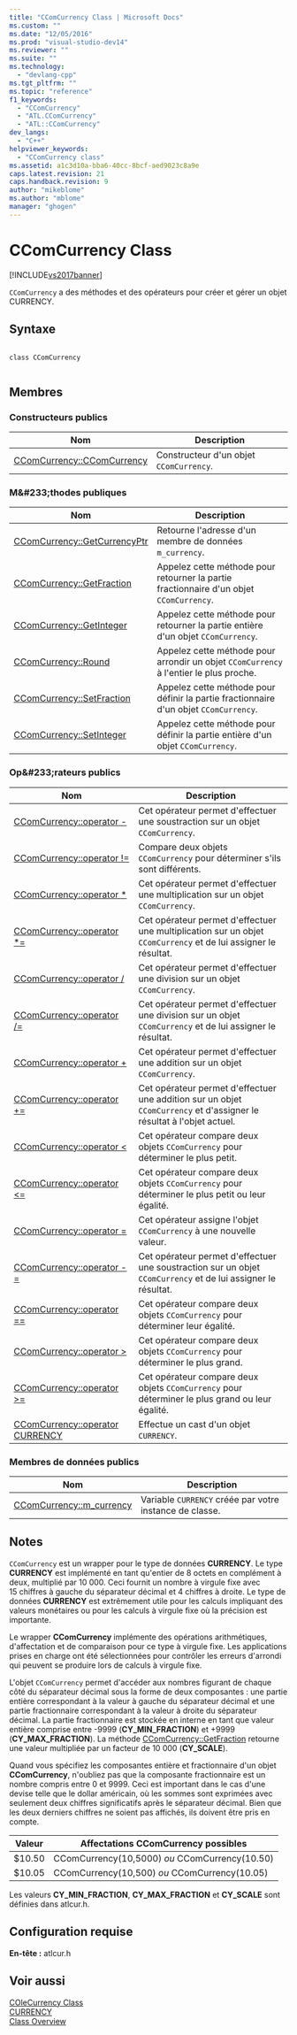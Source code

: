 ```yaml
---
title: "CComCurrency Class | Microsoft Docs"
ms.custom: ""
ms.date: "12/05/2016"
ms.prod: "visual-studio-dev14"
ms.reviewer: ""
ms.suite: ""
ms.technology: 
  - "devlang-cpp"
ms.tgt_pltfrm: ""
ms.topic: "reference"
f1_keywords: 
  - "CComCurrency"
  - "ATL.CComCurrency"
  - "ATL::CComCurrency"
dev_langs: 
  - "C++"
helpviewer_keywords: 
  - "CComCurrency class"
ms.assetid: a1c3d10a-bba6-40cc-8bcf-aed9023c8a9e
caps.latest.revision: 21
caps.handback.revision: 9
author: "mikeblome"
ms.author: "mblome"
manager: "ghogen"
---
```

# CComCurrency Class
[!INCLUDE[vs2017banner](../../assembler/inline/includes/vs2017banner.md)]

`CComCurrency` a des méthodes et des opérateurs pour créer et gérer un objet CURRENCY.  
  
## Syntaxe  
  
```  
  
class CComCurrency  
  
```  
  
## Membres  
  
### Constructeurs publics  
  
|Nom|Description|  
|---------|-----------------|  
|[CComCurrency::CComCurrency](../Topic/CComCurrency::CComCurrency.md)|Constructeur d'un objet `CComCurrency`.|  
  
### M&\#233;thodes publiques  
  
|Nom|Description|  
|---------|-----------------|  
|[CComCurrency::GetCurrencyPtr](../Topic/CComCurrency::GetCurrencyPtr.md)|Retourne l'adresse d'un membre de données `m_currency`.|  
|[CComCurrency::GetFraction](../Topic/CComCurrency::GetFraction.md)|Appelez cette méthode pour retourner la partie fractionnaire d'un objet `CComCurrency`.|  
|[CComCurrency::GetInteger](../Topic/CComCurrency::GetInteger.md)|Appelez cette méthode pour retourner la partie entière d'un objet `CComCurrency`.|  
|[CComCurrency::Round](../Topic/CComCurrency::Round.md)|Appelez cette méthode pour arrondir un objet `CComCurrency` à l'entier le plus proche.|  
|[CComCurrency::SetFraction](../Topic/CComCurrency::SetFraction.md)|Appelez cette méthode pour définir la partie fractionnaire d'un objet `CComCurrency`.|  
|[CComCurrency::SetInteger](../Topic/CComCurrency::SetInteger.md)|Appelez cette méthode pour définir la partie entière d'un objet `CComCurrency`.|  
  
### Op&\#233;rateurs publics  
  
|Nom|Description|  
|---------|-----------------|  
|[CComCurrency::operator \-](../Topic/CComCurrency::operator%20-2.md)|Cet opérateur permet d'effectuer une soustraction sur un objet `CComCurrency`.|  
|[CComCurrency::operator \!\=](../Topic/CComCurrency::operator%20!=.md)|Compare deux objets `CComCurrency` pour déterminer s'ils sont différents.|  
|[CComCurrency::operator \*](../Topic/CComCurrency::operator%20*.md)|Cet opérateur permet d'effectuer une multiplication sur un objet `CComCurrency`.|  
|[CComCurrency::operator \*\=](../Topic/CComCurrency::operator%20*=.md)|Cet opérateur permet d'effectuer une multiplication sur un objet `CComCurrency` et de lui assigner le résultat.|  
|[CComCurrency::operator \/](../Topic/CComCurrency::operator%20-1.md)|Cet opérateur permet d'effectuer une division sur un objet `CComCurrency`.|  
|[CComCurrency::operator \/\=](../Topic/CComCurrency::operator%20-=2.md)|Cet opérateur permet d'effectuer une division sur un objet `CComCurrency` et de lui assigner le résultat.|  
|[CComCurrency::operator \+](../Topic/CComCurrency::operator%20+.md)|Cet opérateur permet d'effectuer une addition sur un objet `CComCurrency`.|  
|[CComCurrency::operator \+\=](../Topic/CComCurrency::operator%20+=.md)|Cet opérateur permet d'effectuer une addition sur un objet `CComCurrency` et d'assigner le résultat à l'objet actuel.|  
|[CComCurrency::operator \<](../Topic/CComCurrency::operator%20%3C.md)|Cet opérateur compare deux objets `CComCurrency` pour déterminer le plus petit.|  
|[CComCurrency::operator \<\=](../Topic/CComCurrency::operator%20%3C=.md)|Cet opérateur compare deux objets `CComCurrency` pour déterminer le plus petit ou leur égalité.|  
|[CComCurrency::operator \=](../Topic/CComCurrency::operator%20=.md)|Cet opérateur assigne l'objet `CComCurrency` à une nouvelle valeur.|  
|[CComCurrency::operator \-\=](../Topic/CComCurrency::operator%20-=1.md)|Cet opérateur permet d'effectuer une soustraction sur un objet `CComCurrency` et de lui assigner le résultat.|  
|[CComCurrency::operator \=\=](../Topic/CComCurrency::operator%20==.md)|Cet opérateur compare deux objets `CComCurrency` pour déterminer leur égalité.|  
|[CComCurrency::operator \>](../Topic/CComCurrency::operator%20%3E.md)|Cet opérateur compare deux objets `CComCurrency` pour déterminer le plus grand.|  
|[CComCurrency::operator \>\=](../Topic/CComCurrency::operator%20%3E=.md)|Cet opérateur compare deux objets `CComCurrency` pour déterminer le plus grand ou leur égalité.|  
|[CComCurrency::operator CURRENCY](../Topic/CComCurrency::operator%20CURRENCY.md)|Effectue un cast d'un objet `CURRENCY`.|  
  
### Membres de données publics  
  
|Nom|Description|  
|---------|-----------------|  
|[CComCurrency::m\_currency](../Topic/CComCurrency::m_currency.md)|Variable `CURRENCY` créée par votre instance de classe.|  
  
## Notes  
 `CComCurrency` est un wrapper pour le type de données **CURRENCY**.  Le type **CURRENCY** est implémenté en tant qu'entier de 8 octets en complément à deux, multiplié par 10 000.  Ceci fournit un nombre à virgule fixe avec 15 chiffres à gauche du séparateur décimal et 4 chiffres à droite.  Le type de données **CURRENCY** est extrêmement utile pour les calculs impliquant des valeurs monétaires ou pour les calculs à virgule fixe où la précision est importante.  
  
 Le wrapper **CComCurrency** implémente des opérations arithmétiques, d'affectation et de comparaison pour ce type à virgule fixe.  Les applications prises en charge ont été sélectionnées pour contrôler les erreurs d'arrondi qui peuvent se produire lors de calculs à virgule fixe.  
  
 L'objet `CComCurrency` permet d'accéder aux nombres figurant de chaque côté du séparateur décimal sous la forme de deux composantes : une partie entière correspondant à la valeur à gauche du séparateur décimal et une partie fractionnaire correspondant à la valeur à droite du séparateur décimal.  La partie fractionnaire est stockée en interne en tant que valeur entière comprise entre \-9999 \(**CY\_MIN\_FRACTION**\) et \+9999 \(**CY\_MAX\_FRACTION**\).  La méthode [CComCurrency::GetFraction](../Topic/CComCurrency::GetFraction.md) retourne une valeur multipliée par un facteur de 10 000 \(**CY\_SCALE**\).  
  
 Quand vous spécifiez les composantes entière et fractionnaire d'un objet **CComCurrency**, n'oubliez pas que la composante fractionnaire est un nombre compris entre 0 et 9999.  Ceci est important dans le cas d'une devise telle que le dollar américain, où les sommes sont exprimées avec seulement deux chiffres significatifs après le séparateur décimal.  Bien que les deux derniers chiffres ne soient pas affichés, ils doivent être pris en compte.  
  
|Valeur|Affectations CComCurrency possibles|  
|------------|-----------------------------------------|  
|$10.50|CComCurrency\(10,5000\) *ou* CComCurrency\(10.50\)|  
|$10.05|CComCurrency\(10,500\) *ou* CComCurrency\(10.05\)|  
  
 Les valeurs **CY\_MIN\_FRACTION**, **CY\_MAX\_FRACTION** et **CY\_SCALE** sont définies dans atlcur.h.  
  
## Configuration requise  
 **En\-tête :** atlcur.h  
  
## Voir aussi  
 [COleCurrency Class](../../mfc/reference/colecurrency-class.md)   
 [CURRENCY](http://msdn.microsoft.com/fr-fr/5e81273c-7289-45c7-93c0-32c1553f708e)   
 [Class Overview](../../atl/atl-class-overview.md)